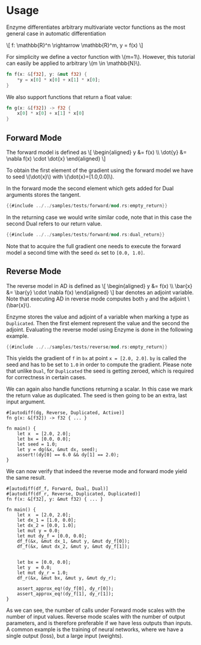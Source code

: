 # Usage

Enzyme differentiates arbitrary multivariate vector functions as the most general case in automatic differentiation

\\[
f: \mathbb{R}^n \rightarrow \mathbb{R}^m, y = f(x)
\\]

For simplicity we define a vector function with \\(m=1\\). 
However, this tutorial can easily be applied to arbitrary \\(m \in \mathbb{N}\\).

```rust
fn f(x: &[f32], y: &mut f32) {
    *y = x[0] * x[0] + x[1] * x[0];
}
```
We also support functions that return a float value:
```rust
fn g(x: &[f32]) -> f32 {
    x[0] * x[0] + x[1] * x[0]
}
```

## Forward Mode
The forward model is defined as
\\[
\begin{aligned}
y &= f(x) \\\\
\dot{y} &= \nabla f(x) \cdot \dot{x}
\end{aligned}
\\]

To obtain the first element of the gradient using the forward model 
we have to seed \\(\dot{x}\\) with \\(\dot{x}=[1.0,0.0]\\).

In the forward mode the second element which gets added for Dual arguments stores the tangent.
```rust
{{#include ../../samples/tests/forward/mod.rs:empty_return}}
```
In the returning case we would write similar code, note that in this case
the second Dual refers to our return value.
```rust
{{#include ../../samples/tests/forward/mod.rs:dual_return}}
```
Note that to acquire the full gradient one needs to execute the forward model a second time with the seed `dx` set to `[0.0, 1.0]`.


## Reverse Mode

The reverse model in AD is defined as
\\[
\begin{aligned}
y &= f(x) \\\\
\bar{x} &= \bar{y} \cdot \nabla f(x)
\end{aligned}
\\]
bar denotes an adjoint variable. Note that executing AD in reverse mode
computes both ``y`` and the adjoint \\(\bar{x}\\).

Enzyme stores the value and adjoint of a variable when marking a type 
as `Duplicated`. Then the first element represent the value and the second 
the adjoint. Evaluating the reverse model using Enzyme is done in the 
following example.
```rust
{{#include ../../samples/tests/reverse/mod.rs:empty_return}}
```
This yields the gradient of `f` in `bx` at point `x = [2.0, 2.0]`. 
`by` is called the seed and has to be set to ``1.0`` in order to compute 
the gradient. Please note that unlike `Dual`, for `Duplicated` the seed
is getting zeroed, which is required for correctness in certain cases.

We can again also handle functions returning a scalar. In this case we mark the
return value as duplicated. The seed is then going to be an extra,
last input argument.

```rust,ignore
#[autodiff(dg, Reverse, Duplicated, Active)]
fn g(x: &[f32]) -> f32 { ... }

fn main() {
    let x  = [2.0, 2.0];
    let bx = [0.0, 0.0];
    let seed = 1.0;
    let y = dg(&x, &mut dx, seed);
    assert!(dy[0] == 6.0 && dy[1] == 2.0);
}
```

We can now verify that indeed the reverse mode and forward mode yield the same result. 

```rust,ignore
#[autodiff(df_f, Forward, Dual, Dual)]
#[autodiff(df_r, Reverse, Duplicated, Duplicated)]
fn f(x: &[f32], y: &mut f32) { ... }

fn main() {
    let x  = [2.0, 2.0];
    let dx_1 = [1.0, 0.0];
    let dx_2 = [0.0, 1.0];
    let mut y = 0.0;
    let mut dy_f = [0.0, 0.0];
    df_f(&x, &mut dx_1, &mut y, &mut dy_f[0]);
    df_f(&x, &mut dx_2, &mut y, &mut dy_f[1]);
    

    let bx = [0.0, 0.0];
    let y  = 0.0;
    let mut dy_r = 1.0;
    df_r(&x, &mut bx, &mut y, &mut dy_r);

    assert_approx_eq!(dy_f[0], dy_r[0]);
    assert_approx_eq!(dy_f[1], dy_r[1]);
}
```

As we can see, the number of calls under Forward mode scales with the number of 
input values. Reverse mode scales with the number of output parameters, 
and is therefore preferable if we have less outputs than inputs. A common example 
is the training of neural networks, where we have a single output (loss), 
but a large input (weights).
